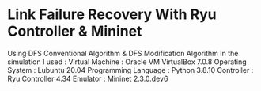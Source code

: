 # Link Failure Recovery With Ryu Controller & Mininet
Using DFS Conventional Algorithm & DFS Modification Algorithm
In the simulation I used :
Virtual Machine      : Oracle VM VirtualBox 7.0.8
Operating System     : Lubuntu 20.04
Programming Language : Python 3.8.10
Controller           : Ryu Controller 4.34
Emulator             : Mininet 2.3.0.dev6
